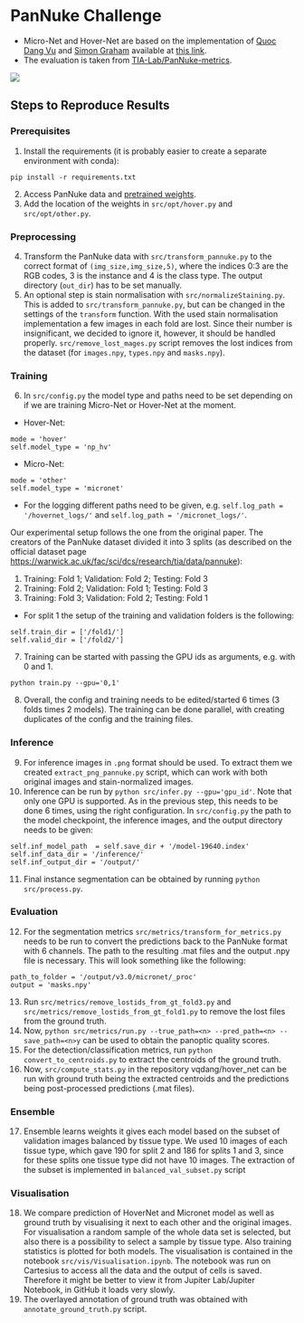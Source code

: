 # PanNuke Challenge

* Micro-Net and Hover-Net are based on the implementation of [Quoc Dang Vu](https://github.com/vqdang) and [Simon Graham](https://github.com/simongraham) available at [this link](https://github.com/vqdang/hover_net).
* The evaluation is taken from [TIA-Lab/PanNuke-metrics](https://github.com/TIA-Lab/PanNuke-metrics).

![](pipeline.png)

## Steps to Reproduce Results
### Prerequisites
1. Install the requirements (it is probably easier to create a separate environment with conda):
```
pip install -r requirements.txt
```
2. Access PanNuke data and [pretrained weights](https://drive.google.com/file/d/187C9pGjlVmlqz-PlKW1K8AYfxDONrB0n/view).
3. Add the location of the weights in `src/opt/hover.py` and `src/opt/other.py`.

### Preprocessing
4. Transform the PanNuke data with `src/transform_pannuke.py` to the correct format of `(img_size,img_size,5)`, where the indices 0:3 are the RGB codes, 3 is the instance and 4 is the class type. The output directory (`out_dir`) has to be set manually.
5. An optional step is stain normalisation with `src/normalizeStaining.py`. This is added to `src/transform_pannuke.py`, but can be changed in the settings of the `transform` function. With the used stain normalisation implementation a few images in each fold are lost. Since their number is insignificant, we decided to ignore it, however, it should be handled properly. `src/remove_lost_mages.py` script removes the lost indices from the dataset (for `images.npy`, `types.npy` and `masks.npy`).

### Training
6. In `src/config.py` the model type and paths need to be set depending on if we are training Micro-Net or Hover-Net at the moment. 
* Hover-Net:
```
mode = 'hover'
self.model_type = 'np_hv'
```
* Micro-Net:
```
mode = 'other'
self.model_type = 'micronet'
```
* For the logging different paths need to be given, e.g. `self.log_path = '/hovernet_logs/'` and `self.log_path = '/micronet_logs/'`.   

Our experimental setup follows the one from the original paper. The creators of the PanNuke dataset divided it into 3 splits (as described on the official dataset page https://warwick.ac.uk/fac/sci/dcs/research/tia/data/pannuke):   
1) Training: Fold 1; Validation: Fold 2; Testing: Fold 3  
2) Training: Fold 2; Validation: Fold 1; Testing: Fold 3  
3) Training: Fold 3; Validation: Fold 2; Testing: Fold 1  

* For split 1 the setup of the training and validation folders is the following:
```
self.train_dir = ['/fold1/']
self.valid_dir = ['/fold2/']
```
7. Training can be started with passing the GPU ids as arguments, e.g. with 0 and 1.
```
python train.py --gpu='0,1'
```
8. Overall, the config and training needs to be edited/started 6 times (3 folds times 2 models). The training can be done parallel, with creating duplicates of the config and the training files.

### Inference
9. For inference images in `.png` format should be used. To extract them we created `extract_png_pannuke.py` script, which can work with both original images and stain-normalized images.
10. Inference can be run by `python src/infer.py --gpu='gpu_id'`. Note that only one GPU is supported. As in the previous step, this needs to be done 6 times, using the right configuration. In `src/config.py` the path to the model checkpoint, the inference images, and the output directory needs to be given:
```
self.inf_model_path  = self.save_dir + '/model-19640.index'
self.inf_data_dir = '/inference/'
self.inf_output_dir = '/output/'
```
11. Final instance segmentation can be obtained by running `python src/process.py`.

### Evaluation
12. For the segmentation metrics `src/metrics/transform_for_metrics.py` needs to be run to convert the predictions back to the PanNuke format with 6 channels. The path to the resulting .mat files and the output .npy file is necessary. This will look something like the following:
```
path_to_folder = '/output/v3.0/micronet/_proc' 
output = 'masks.npy'
```
13. Run `src/metrics/remove_lostids_from_gt_fold3.py` and `src/metrics/remove_lostids_from_gt_fold1.py` to remove the lost files from the ground truth. 
14. Now, `python src/metrics/run.py --true_path=<n> --pred_path=<n> --save_path=<n>y` can be used to obtain the panoptic quality scores.
15. For the detection/classification metrics, run `python convert_to_centroids.py` to extract the centroids of the ground truth.
16. Now, `src/compute_stats.py` in the repository vqdang/hover_net can be run with ground truth being the extracted centroids and the predictions being post-processed predictions (.mat files).

### Ensemble
17. Ensemble learns weights it gives each model based on the subset of validation images balanced by tissue type. We used 10 images of each tissue type, which gave 190 for split 2 and 186 for splits 1 and 3, since for these splits one tissue type did not have 10 images. The extraction of the subset is implemented in `balanced_val_subset.py` script

### Visualisation
18. We compare prediction of HoverNet and Micronet model as well as ground truth by visualising it next to each other and the original images. For visualisation a random sample of the whole data set is selected, but also there is a possibility to select a sample by tissue type. Also training statistics is plotted for both models. The visualisation is contained in the notebook `src/vis/Visualisation.ipynb`. The notebook was run on Cartesius to access all the data and the output of cells is saved. Therefore it might be better to view it from Jupiter Lab/Jupiter Notebook, in GitHub it loads very slowly.
19. The overlayed annotation of ground truth was obtained with `annotate_ground_truth.py` script.
